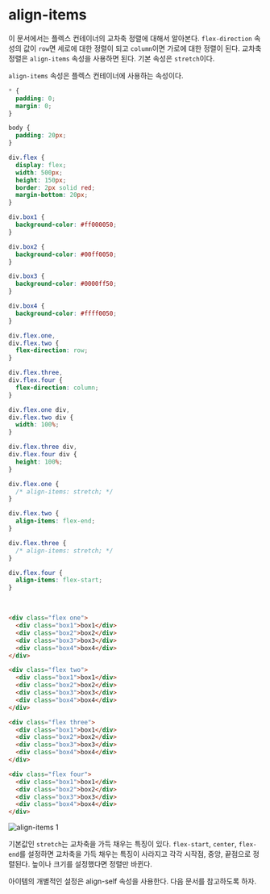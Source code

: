 # align-items
이 문서에서는 플렉스 컨테이너의 교차축 정렬에 대해서 알아본다. `flex-direction` 속성의 값이 `row`면 세로에 대한 정렬이 되고 `column`이면 가로에 대한 정렬이 된다. 교차축 정렬은 `align-items` 속성을 사용하면 된다. 기본 속성은 `stretch`이다.

`align-items` 속성은 플렉스 컨테이너에 사용하는 속성이다.

```css
* {
  padding: 0;
  margin: 0;
}

body {
  padding: 20px;
}

div.flex {
  display: flex;
  width: 500px;
  height: 150px;
  border: 2px solid red;
  margin-bottom: 20px;
}

div.box1 {
  background-color: #ff000050;
}

div.box2 {
  background-color: #00ff0050;
}

div.box3 {
  background-color: #0000ff50;
}

div.box4 {
  background-color: #ffff0050;
}

div.flex.one,
div.flex.two {
  flex-direction: row;
}

div.flex.three,
div.flex.four {
  flex-direction: column;
}

div.flex.one div,
div.flex.two div {
  width: 100%;
}

div.flex.three div,
div.flex.four div {
  height: 100%;
}

div.flex.one {
  /* align-items: stretch; */
}

div.flex.two {
  align-items: flex-end;
}

div.flex.three {
  /* align-items: stretch; */
}

div.flex.four {
  align-items: flex-start;
}
```
</details>

<br>

```html
<div class="flex one">
  <div class="box1">box1</div>
  <div class="box2">box2</div>
  <div class="box3">box3</div>
  <div class="box4">box4</div>
</div>

<div class="flex two">
  <div class="box1">box1</div>
  <div class="box2">box2</div>
  <div class="box3">box3</div>
  <div class="box4">box4</div>
</div>

<div class="flex three">
  <div class="box1">box1</div>
  <div class="box2">box2</div>
  <div class="box3">box3</div>
  <div class="box4">box4</div>
</div>

<div class="flex four">
  <div class="box1">box1</div>
  <div class="box2">box2</div>
  <div class="box3">box3</div>
  <div class="box4">box4</div>
</div>
```

![align-items 1](https://drive.google.com/uc?export=view&id=1aSQiSRDsaf5akfS55FFtF4jkEnZUB3E0)

기본값인 `stretch`는 교차축을 가득 채우는 특징이 있다. `flex-start`, `center`, `flex-end`를 설정하면 교차축을 가득 채우는 특징이 사라지고 각각 시작점, 중앙, 끝점으로 정렬된다. 높이나 크기를 설정했다면 정렬만 바뀐다.

아이템의 개별적인 설정은 align-self 속성을 사용한다. 다음 문서를 참고하도록 하자.